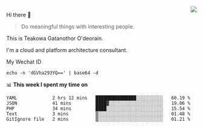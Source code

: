 <img align="right" src="https://github-readme-stats.vercel.app/api?username=Teakowa&show_icons=true&icon_color=2f80ed&text_color=718096&bg_color=ffffff&hide_title=true" />

Hi there 👋

> Do meaningful things with interesting people.

This is Teakowa Gatanothor O'deorain.

I'm a cloud and platform architecture consultant.

My Wechat ID

```
echo -n 'dGVha293YQ==' | base64 -d
```

📊 **This week I spent my time on**
<!--START_SECTION:waka-->
```text
YAML             2 hrs 12 mins   ███████████████░░░░░░░░░░   60.19 % 
JSON             41 mins         ████▓░░░░░░░░░░░░░░░░░░░░   19.06 % 
PHP              34 mins         ████░░░░░░░░░░░░░░░░░░░░░   15.54 % 
Text             3 mins          ▒░░░░░░░░░░░░░░░░░░░░░░░░   01.48 % 
GitIgnore file   2 mins          ▒░░░░░░░░░░░░░░░░░░░░░░░░   01.21 % 
```
<!--END_SECTION:waka-->
